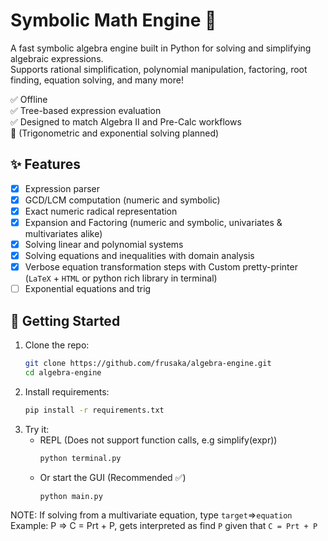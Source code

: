 # Symbolic Math Engine 🧮

A fast symbolic algebra engine built in Python for solving and simplifying algebraic expressions.  
Supports rational simplification, polynomial manipulation, factoring, root finding, equation solving, and many more!  

✅ Offline  
✅ Tree-based expression evaluation  
✅ Designed to match Algebra II and Pre-Calc workflows  
🚫 (Trigonometric and exponential solving planned)

## ✨ Features

- [x] Expression parser
- [x] GCD/LCM computation (numeric and symbolic)
- [x] Exact numeric radical representation
- [x] Expansion and Factoring (numeric and symbolic, univariates & multivariates alike)
- [x] Solving linear and polynomial systems
- [x] Solving equations and inequalities with domain analysis
- [x] Verbose equation transformation steps with Custom pretty-printer (`LaTeX` + `HTML` or python rich library in terminal)
- [ ] Exponential equations and trig

## 🚀 Getting Started

1. Clone the repo:
   ```bash
   git clone https://github.com/frusaka/algebra-engine.git
   cd algebra-engine
2. Install requirements:
   ```bash
   pip install -r requirements.txt
3. Try it:
    - REPL (Does not support function calls, e.g simplify(expr))
       ```bash
       python terminal.py
    - Or start the GUI (Recommended ✅) 
      ```bash
      python main.py
      
NOTE: If solving from a multivariate equation, type `target`=>`equation`  
Example: P => C = Prt + P, gets interpreted as find `P` given that `C = Prt + P`

